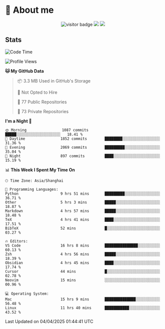 <!-- ![](https://youpai.roccoshi.top/img/20200804214216.png) -->

# 🧐 About me
 
<p align="center">
<img src="https://visitor-badge.laobi.icu/badge?page_id=Lincest.Lincest&title=hits" alt="visitor badge"/>
<a href="mailto:imroccoshi@gmail.com"><img src="https://img.shields.io/badge/gmail-imroccoshi%40gmail.com-red"></a>
<a href="https://blog.roccoshi.top"><img src="https://img.shields.io/badge/blog-roccoshi-green"></a>
</p>

## Stats

<!--START_SECTION:waka-->
![Code Time](http://img.shields.io/badge/Code%20Time-2%2C395%20hrs%2013%20mins-blue)

![Profile Views](http://img.shields.io/badge/Profile%20Views-0-blue)

**🐱 My GitHub Data** 

> 📦 3.3 MB Used in GitHub's Storage 
 > 
> 🚫 Not Opted to Hire
 > 
> 📜 77 Public Repositories 
 > 
> 🔑 73 Private Repositories 
 > 
**I'm a Night 🦉** 

```text
🌞 Morning                1087 commits        █████░░░░░░░░░░░░░░░░░░░░   18.41 % 
🌆 Daytime                1852 commits        ████████░░░░░░░░░░░░░░░░░   31.36 % 
🌃 Evening                2069 commits        █████████░░░░░░░░░░░░░░░░   35.04 % 
🌙 Night                  897 commits         ████░░░░░░░░░░░░░░░░░░░░░   15.19 % 
```


📊 **This Week I Spent My Time On** 

```text
🕑︎ Time Zone: Asia/Shanghai

💬 Programming Languages: 
Python                   9 hrs 51 mins       █████████░░░░░░░░░░░░░░░░   36.71 % 
Other                    5 hrs 3 mins        █████░░░░░░░░░░░░░░░░░░░░   18.87 % 
Markdown                 4 hrs 57 mins       █████░░░░░░░░░░░░░░░░░░░░   18.48 % 
TeX                      4 hrs 41 mins       ████░░░░░░░░░░░░░░░░░░░░░   17.51 % 
BibTeX                   52 mins             █░░░░░░░░░░░░░░░░░░░░░░░░   03.27 % 

🔥 Editors: 
VS Code                  16 hrs 8 mins       ███████████████░░░░░░░░░░   60.13 % 
Zsh                      4 hrs 56 mins       █████░░░░░░░░░░░░░░░░░░░░   18.39 % 
Obsidian                 4 hrs 45 mins       ████░░░░░░░░░░░░░░░░░░░░░   17.74 % 
Cursor                   44 mins             █░░░░░░░░░░░░░░░░░░░░░░░░   02.78 % 
Neovim                   15 mins             ░░░░░░░░░░░░░░░░░░░░░░░░░   00.96 % 

💻 Operating System: 
Mac                      15 hrs 9 mins       ██████████████░░░░░░░░░░░   56.48 % 
Linux                    11 hrs 40 mins      ███████████░░░░░░░░░░░░░░   43.52 % 
```


 Last Updated on 04/04/2025 01:44:41 UTC
<!--END_SECTION:waka-->


